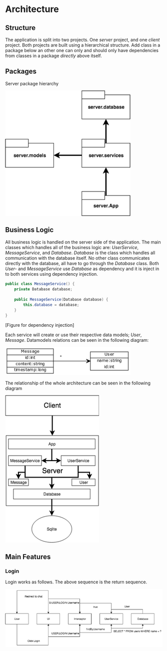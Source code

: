 
# Architecture

## Structure

The application is split into two projects. One _server_ project, and one _client_ project.
Both projects are built using a hierarchical structure. Add class in a package below an other one can only and should only have dependencies from classes in a package _directly_ above itself.

## Packages

Server package hierarchy

<img src="https://raw.githubusercontent.com/nnecklace/acskl/master/documents/diagrams/packages-server.png" width="400px"/>

## Business Logic

All business logic is handled on the server side of the application. The main classes which handles all of the business logic are: _UserService_, _MessageService_, and _Database_. _Database_ is the class which handles all communication with the database itself. No other class communicates directly with the database, all have to go through the _Database_ class. Both _User-_ and _MessageService_ use _Database_ as dependency and it is inject in to both services using dependency injection. 

```java
public class MessageService() {
    private Database database;

    public MessageService(Database database) {
        this.database = database;
    }
}
```
[Figure for dependency injection]

Each service will create or use their respective data models; _User_, _Message_. Datamodels relations can be seen in the following diagram:

<img src="https://raw.githubusercontent.com/nnecklace/acskl/master/documents/diagrams/server-data-uml.png" width="400px"/>

The relationship of the whole architecture can be seen in the following diagram

<img src="https://raw.githubusercontent.com/nnecklace/acskl/master/documents/diagrams/architecture-relationship.png" width="300px"/>

## Main Features

### Login 

Login works as follows. The above sequence is the return sequence.

<img src="https://raw.githubusercontent.com/nnecklace/acskl/master/documents/diagrams/login-sequence.png" width="800px"/>
